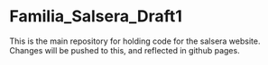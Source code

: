 # Familia_Salsera_Draft1
This is the main repository for holding code for the salsera website. Changes will be pushed to this, and reflected in github pages.
